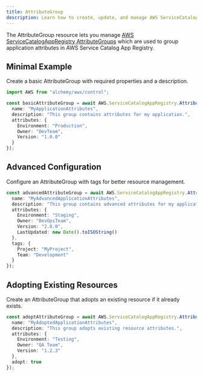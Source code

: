 ```yaml
---
title: AttributeGroup
description: Learn how to create, update, and manage AWS ServiceCatalogAppRegistry AttributeGroups using Alchemy Cloud Control.
---
```



The AttributeGroup resource lets you manage [AWS ServiceCatalogAppRegistry AttributeGroups](https://docs.aws.amazon.com/servicecatalogappregistry/latest/userguide/) which are used to group application attributes in AWS Service Catalog App Registry.

## Minimal Example

Create a basic AttributeGroup with required properties and a description.

```ts
import AWS from "alchemy/aws/control";

const basicAttributeGroup = await AWS.ServiceCatalogAppRegistry.AttributeGroup("basicAttributeGroup", {
  name: "MyApplicationAttributes",
  description: "This group contains attributes for my application.",
  attributes: {
    Environment: "Production",
    Owner: "DevTeam",
    Version: "1.0.0"
  }
});
```

## Advanced Configuration

Configure an AttributeGroup with tags for better resource management.

```ts
const advancedAttributeGroup = await AWS.ServiceCatalogAppRegistry.AttributeGroup("advancedAttributeGroup", {
  name: "MyAdvancedApplicationAttributes",
  description: "This group contains advanced attributes for my application.",
  attributes: {
    Environment: "Staging",
    Owner: "DevOpsTeam",
    Version: "2.0.0",
    LastUpdated: new Date().toISOString()
  },
  tags: {
    Project: "MyProject",
    Team: "Development"
  }
});
```

## Adopting Existing Resources

Create an AttributeGroup that adopts an existing resource if it already exists.

```ts
const adoptAttributeGroup = await AWS.ServiceCatalogAppRegistry.AttributeGroup("adoptAttributeGroup", {
  name: "MyAdoptedApplicationAttributes",
  description: "This group adopts existing resource attributes.",
  attributes: {
    Environment: "Testing",
    Owner: "QA Team",
    Version: "1.2.3"
  },
  adopt: true
});
```
